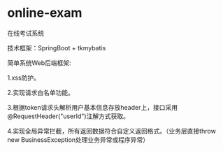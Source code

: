 # online-exam
在线考试系统

技术框架：SpringBoot + tkmybatis

简单系统Web后端框架:

  1.xss防护。 
  
  2.实现请求白名单功能。  
  
  3.根据token请求头解析用户基本信息存放header上，接口采用@RequestHeader("userId")注解方式获取。
  
  4.实现全局异常拦截，所有返回数据符合自定义返回格式。（业务层直接throw new BusinessException处理业务异常或程序异常）
